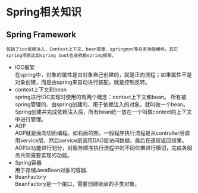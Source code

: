 # Spring相关知识
## Spring Framework
`包括了ioc依赖注入，Context上下文、bean管理、springmvc等众多功能模块，其它spring项目比如spring boot也会依赖spring框架。`  
- IOC框架  
在spring中，对象的属性是由对象自己创建的，就是正向流程；如果属性不是对象创建，而是由spring来自动进行装配，就是控制反转。
- context上下文和bean  
 spring进行IOC实现时使用的有两个概念：context上下文和bean。
 所有被spring管理的、由spring创建的、用于依赖注入的对象，就叫做一个bean。Spring创建并完成依赖注入后，所有bean统一放在一个叫做context的上下文中进行管理。
- AOP  
 AOP就是面向切面编程。如右面的图，一般程序执行流程是从controller层调用service层、然后service层调用DAO层访问数据，最后在逐层返回结果。
AOP以功能进行划分，对服务顺序执行流程中的不同位置进行横切，完成各服务共同需要实现的功能。
- Spring容器  
用于存储JavaBean对象的容器.
- BeanFactory  
BeanFactory是一个接口，需要创建继承的子类对象。